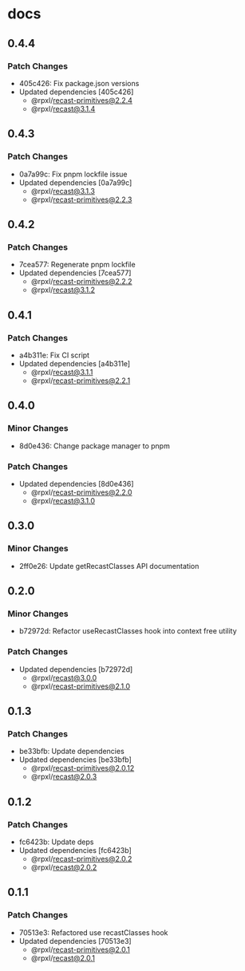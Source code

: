 # docs

## 0.4.4

### Patch Changes

- 405c426: Fix package.json versions
- Updated dependencies [405c426]
  - @rpxl/recast-primitives@2.2.4
  - @rpxl/recast@3.1.4

## 0.4.3

### Patch Changes

- 0a7a99c: Fix pnpm lockfile issue
- Updated dependencies [0a7a99c]
  - @rpxl/recast@3.1.3
  - @rpxl/recast-primitives@2.2.3

## 0.4.2

### Patch Changes

- 7cea577: Regenerate pnpm lockfile
- Updated dependencies [7cea577]
  - @rpxl/recast-primitives@2.2.2
  - @rpxl/recast@3.1.2

## 0.4.1

### Patch Changes

- a4b311e: Fix CI script
- Updated dependencies [a4b311e]
  - @rpxl/recast@3.1.1
  - @rpxl/recast-primitives@2.2.1

## 0.4.0

### Minor Changes

- 8d0e436: Change package manager to pnpm

### Patch Changes

- Updated dependencies [8d0e436]
  - @rpxl/recast-primitives@2.2.0
  - @rpxl/recast@3.1.0

## 0.3.0

### Minor Changes

- 2ff0e26: Update getRecastClasses API documentation

## 0.2.0

### Minor Changes

- b72972d: Refactor useRecastClasses hook into context free utility

### Patch Changes

- Updated dependencies [b72972d]
  - @rpxl/recast@3.0.0
  - @rpxl/recast-primitives@2.1.0

## 0.1.3

### Patch Changes

- be33bfb: Update dependencies
- Updated dependencies [be33bfb]
  - @rpxl/recast-primitives@2.0.12
  - @rpxl/recast@2.0.3

## 0.1.2

### Patch Changes

- fc6423b: Update deps
- Updated dependencies [fc6423b]
  - @rpxl/recast-primitives@2.0.2
  - @rpxl/recast@2.0.2

## 0.1.1

### Patch Changes

- 70513e3: Refactored use recastClasses hook
- Updated dependencies [70513e3]
  - @rpxl/recast-primitives@2.0.1
  - @rpxl/recast@2.0.1
